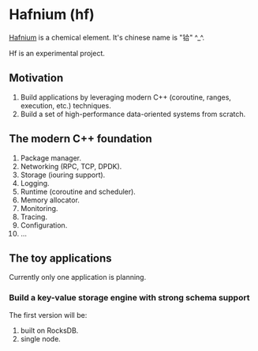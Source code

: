 # Hafnium (hf)

[Hafnium](https://en.wikipedia.org/wiki/Hafnium) is a chemical element. It's chinese name is "铪" ^_^.

Hf is an experimental project.

## Motivation

1. Build applications by leveraging modern C++ (coroutine, ranges, execution, etc.) techniques.
2. Build a set of high-performance data-oriented systems from scratch.

## The modern C++ foundation

1. Package manager.
1. Networking (RPC, TCP, DPDK).
1. Storage (iouring support).
1. Logging.
1. Runtime (coroutine and scheduler).
1. Memory allocator.
1. Monitoring.
1. Tracing.
1. Configuration.
1. ...

## The toy applications

Currently only one application is planning.

### Build a key-value storage engine with strong schema support

The first version will be:
1. built on RocksDB.
1. single node.

